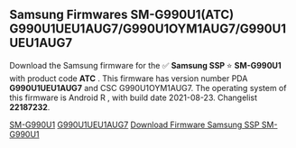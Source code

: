 <h2>Samsung Firmwares SM-G990U1(ATC) G990U1UEU1AUG7/G990U1OYM1AUG7/G990U1UEU1AUG7</h2>
Download the Samsung firmware for the ✅ <strong>Samsung SSP </strong> ⭐ <strong>SM-G990U1</strong> with product code <strong>ATC</strong> . This firmware has version number PDA <strong>G990U1UEU1AUG7</strong> and CSC G990U1OYM1AUG7. The operating system of this firmware is Android R , with build date 2021-08-23. Changelist <strong>22187232</strong>.


[SM-G990U1](https://samfirm.shop/samsung/model/SM-G990U1)
[G990U1UEU1AUG7](https://samfirm.shop/samsung/pda/G990U1UEU1AUG7)
[Download Firmware Samsung SSP SM-G990U1](https://samfirm.shop/samsung/firmware/481662)
